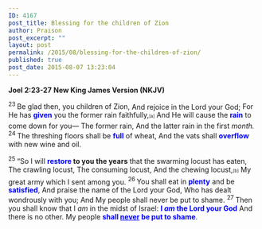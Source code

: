 ```yaml
---
ID: 4167
post_title: Blessing for the children of Zion
author: Praison
post_excerpt: ""
layout: post
permalink: /2015/08/blessing-for-the-children-of-zion/
published: true
post_date: 2015-08-07 13:23:04
---
```

<strong>Joel 2:23-27</strong>
<strong> New King James Version (NKJV)</strong>
<div class="poetry">
<p class="line"><span id="en-NKJV-22335" class="text Joel-2-23"><sup class="versenum">23 </sup>Be glad then, you children of Zion,</span>
<span class="text Joel-2-23">And rejoice in the <span class="small-caps">Lord</span> your God;</span>
<span class="text Joel-2-23">For He has <span style="color: #0000ff;"><strong>given</strong> </span>you the former rain faithfully,<sup class="footnote" style="box-sizing: border-box; font-size: 0.625em; line-height: 22px; position: relative; vertical-align: top; top: 0px;" data-fn="#fen-NKJV-22335a" data-link="[&lt;a href=&quot;#fen-NKJV-22335a&quot; title=&quot;See footnote a&quot;&gt;a&lt;/a&gt;]">[a]</sup></span>
<span class="text Joel-2-23">And He will cause the <span style="color: #0000ff;"><strong>rain</strong> </span>to come down for you—</span>
<span class="text Joel-2-23">The former rain,</span>
<span class="text Joel-2-23">And the latter rain in the first <i>month.</i></span>
<span id="en-NKJV-22336" class="text Joel-2-24"><sup class="versenum">24 </sup>The threshing floors shall be <span style="color: #0000ff;"><strong>full</strong> </span>of wheat,</span>
<span class="text Joel-2-24">And the vats shall <span style="color: #0000ff;"><strong>overflow</strong> </span>with new wine and oil.</span></p>

</div>
<div class="poetry top-1">
<p class="line"><span id="en-NKJV-22337" class="text Joel-2-25"><sup class="versenum">25 </sup>“So I will <span style="color: #0000ff;"><strong>restore </strong></span><strong>to you the years</strong> that the swarming locust has eaten,</span>
<span class="text Joel-2-25">The crawling locust,</span>
<span class="text Joel-2-25">The consuming locust,</span>
<span class="text Joel-2-25">And the chewing locust,<sup class="footnote" style="box-sizing: border-box; font-size: 0.625em; line-height: 22px; position: relative; vertical-align: top; top: 0px;" data-fn="#fen-NKJV-22337b" data-link="[&lt;a href=&quot;#fen-NKJV-22337b&quot; title=&quot;See footnote b&quot;&gt;b&lt;/a&gt;]">[b]</sup></span>
<span class="text Joel-2-25">My great army which I sent among you.</span>
<span id="en-NKJV-22338" class="text Joel-2-26"><sup class="versenum">26 </sup>You shall eat in <span style="color: #0000ff;"><strong>plenty</strong> </span>and be <span style="color: #0000ff;"><strong>satisfied</strong></span>,</span>
<span class="text Joel-2-26">And praise the name of the <span class="small-caps">Lord</span> your God,</span>
<span class="text Joel-2-26">Who has dealt wondrously with you;</span>
<span class="text Joel-2-26">And My people shall never be put to shame.</span>
<span id="en-NKJV-22339" class="text Joel-2-27"><sup class="versenum">27 </sup>Then you shall know that I <i>am</i> in the midst of Israel:</span>
<span style="color: #0000ff;"><strong><span class="text Joel-2-27">I <i>am</i> the <span class="small-caps">Lord</span> your God</span></strong></span>
<span class="text Joel-2-27">And there is no other.</span>
<span class="text Joel-2-27">My people <span style="color: #0000ff;"><strong>shall <span style="text-decoration: underline;">never</span> be put to shame</strong></span>.</span></p>

</div>